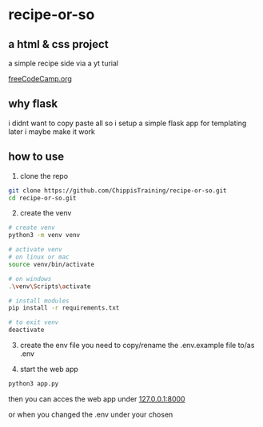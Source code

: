 # recipe-or-so

## a html & css project

a simple recipe side via a yt turial

[freeCodeCamp.org](https://youtu.be/-8LTPIJBGwQ?si=A6fow5dNDeIBtu2w)

## why flask

i didnt want to copy paste all so i setup a simple flask app for templating
later i maybe make it work

## how to use

1. clone the repo
```bash
git clone https://github.com/ChippisTraining/recipe-or-so.git
cd recipe-or-so.git
```

2. create the venv
```bash
# create venv
python3 -m venv venv

# activate venv
# on linux or mac
source venv/bin/activate

# on windows
.\venv\Scripts\activate

# install modules
pip install -r requirements.txt

# to exit venv
deactivate
```

3. create the env file
you need to copy/rename the .env.example file to/as .env

4. start the web app
```bash
python3 app.py
```

then you can acces the web app under
[127.0.0.1:8000](http://127.0.0.1:8000)

or when you changed the .env under your chosen
